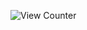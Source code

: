 ![View Counter](https://hits.seeyoufarm.com/api/count/incr/badge.svg?url=https://github.com/rothasam/Rean-PHP&title=Visitor)
